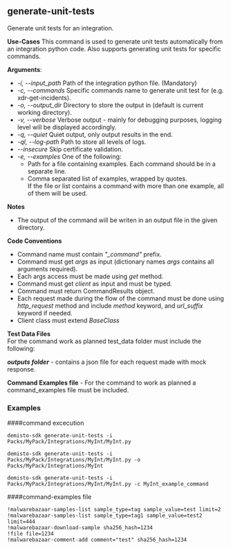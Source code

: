 ## generate-unit-tests
Generate unit tests for an integration.

**Use-Cases**
This command is used to generate unit tests automatically from an  integration python code.
Also supports generating unit tests for specific commands.

**Arguments**:
* *-i, --input_path*
  Path of the integration python file. (Mandatory)
* *-c, --commands*
  Specific commands name to generate unit test for (e.g. xdr-get-incidents).
* *-o, --output_dir*
  Directory to store the output in (default is current working directory).
* *-v, --verbose*
  Verbose output - mainly for debugging purposes, logging level will be displayed accordingly.
* *-q, --quiet*
  Quiet output, only output results in the end.
* *-ql, --log-path*
  Path to store all levels of logs.
* *--insecure*
  Skip certificate validation.
* *-e, --examples* One of the following:
  - Path for a file containing examples. Each command should be in a separate line.
  - Comma separated list of examples, wrapped by quotes.  
  If the file or list contains a command with more than one example, all of them will be used.


**Notes**
* The output of the command will be writen in an output file in the given directory.

**Code Conventions**
* Command name must contain *"_command"* prefix.
* Command must get *args* as input (dictionary names _args_ contains all arguments required).
* Each args access must be made using *get* method.
* Command must get *client* as input and must be typed.
* Command must return CommandResults object.
* Each request made during the flow of the command must be done using _http_request_ method and include _method_ keyword, and _url_suffix_ keyword if needed.
* Client class must extend *BaseClass*


**Test Data Files**   
For the command work as planned test_data folder must include the following:   

***outputs folder*** - contains a json file for each request made with mock response.

**Command Examples file** - 
For the command to work as planned a command_examples file must be included.

### Examples

####command excecution

```
demisto-sdk generate-unit-tests -i Packs/MyPack/Integrations/MyInt/MyInt.py 
```
```
demisto-sdk generate-unit-tests -i Packs/MyPack/Integrations/MyInt/MyInt.py -o Packs/MyPack/Integrations/MyInt
```
```
demisto-sdk generate-unit-tests -i Packs/MyPack/Integrations/MyInt/MyInt.py -c MyInt_example_command
```

####command-examples file

```text
!malwarebazaar-samples-list sample_type=tag sample_value=test limit=2
!malwarebazaar-samples-list sample_type=tag1 sample_value=test2 limit=444
!malwarebazaar-download-sample sha256_hash=1234
!file file=1234
!malwarebazaar-comment-add comment="test" sha256_hash=1234
```